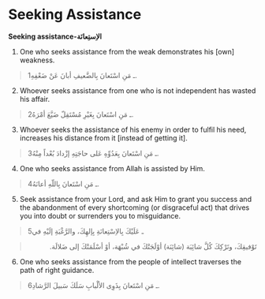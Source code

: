 Seeking Assistance
==================

**Seeking assistance-الاِستِعانَة**

1. One who seeks assistance from the weak demonstrates his [own]
weakness.

> 1ـ مَنِ اسْتَعانَ بِالضَّعيفِ أبانَ عَنْ ضَعْفِهِ.

2. Whoever seeks assistance from one who is not independent has wasted
his affair.

> 2ـ مَنِ اسْتَعانَ بِغَيْرِ مُسْتَقِلّ ضَيَّعَ أمْرَهُ.

3. Whoever seeks the assistance of his enemy in order to fulfil his
need, increases his distance from it [instead of getting it].

> 3ـ مَنِ اسْتَعانَ بِعَدُوِّهِ عَلى حاجَتِهِ إزْدادَ بُعْداً مِنْهُ.

4. One who seeks assistance from Allah is assisted by Him.

> 4ـ مَنِ اسْتَعانَ بِاللّهِ أعانَهُ.

5. Seek assistance from your Lord, and ask Him to grant you success and
the abandonment of every shortcoming (or disgraceful act) that drives
you into doubt or surrenders you to misguidance.

> 5ـ عَلَيْكَ بِالاِسْتِعانَةِ بِإلهِكَ، والرَّغْبَةِ إلَيْهِ في
<blockquote dir="rtl">
  <p>
تَوْفيقِكَ، وتَرْكِكَ كُلَّ شائِبَة (شائِنَة) أوْلَجَتْكَ في شُبْهَة،
أوْ أسْلَمَتْكَ إلى ضَلالَة.
  </p>
</blockquote>

6. One who seeks assistance from the people of intellect traverses the
path of right guidance.

> 6ـ مَنِ اسْتَعانَ بِذَوِى الألْبابِ سَلَكَ سَبيلَ الرَّشادِ.


